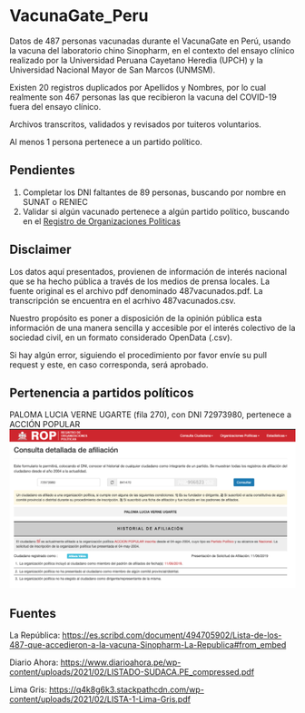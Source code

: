 # VacunaGate_Peru

Datos de 487 personas vacunadas durante el VacunaGate en Perú, usando la vacuna del laboratorio chino Sinopharm, en el contexto del ensayo clínico realizado por la Universidad Peruana Cayetano Heredia (UPCH) y la Universidad Nacional Mayor de San Marcos (UNMSM).

Existen 20 registros duplicados por Apellidos y Nombres, por lo cual realmente son 467 personas las que recibieron la vacuna del COVID-19 fuera del ensayo clínico.

Archivos transcritos, validados y revisados por tuiteros voluntarios.

Al menos 1 persona pertenece a un partido político.

## Pendientes

1. Completar los DNI faltantes de 89 personas, buscando por nombre en SUNAT o RENIEC
2. Validar si algún vacunado pertenece a algún partido político, buscando en el [Registro de Organizaciones Politicas](https://aplicaciones007.jne.gob.pe/srop_publico/Consulta/Afiliado)


## Disclaimer

Los datos aquí presentados, provienen de información de interés nacional que se ha hecho pública a través de los medios de prensa locales. 
La fuente original es el archivo pdf denominado 487vacunados.pdf. 
La transcripción se encuentra en el acrhivo 487vacunados.csv.

Nuestro propósito es poner a disposición de la opinión pública esta información de una manera sencilla y accesible por el interés colectivo de la sociedad civil, en un formato considerado OpenData (.csv).

Si hay algún error, siguiendo el procedimiento por favor envíe su pull request y este, en caso corresponda, será aprobado.


## Pertenencia a partidos políticos

PALOMA LUCIA VERNE UGARTE (fila 270), con DNI 72973980, pertenece a ACCIÓN POPULAR
![PALOMA LUCIA VERNE UGARTE, con DNI 72973980, pertenece a ACCIÓN POPULAR](https://github.com/jhonatantirado/VacunaGate_Peru/blob/main/images/ACCION%20POPULAR%20-%20PALOMA%20LUCIA%20VERNE%20UGARTE.png)

## Fuentes

La República: https://es.scribd.com/document/494705902/Lista-de-los-487-que-accedieron-a-la-vacuna-Sinopharm-La-Republica#from_embed

Diario Ahora: https://www.diarioahora.pe/wp-content/uploads/2021/02/LISTADO-SUDACA.PE_compressed.pdf

Lima Gris: https://q4k8g6k3.stackpathcdn.com/wp-content/uploads/2021/02/LISTA-1-Lima-Gris.pdf
